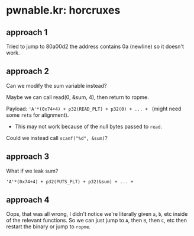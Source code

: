 # pwnable.kr: horcruxes

## approach 1
Tried to jump to 80a00d2 the address contains 0a (newline) so it doesn't work.

## approach 2
Can we modify the sum variable instead?

Maybe we can call read(0, &sum, 4), then return to ropme.

Payload: `'A'*(0x74+4) + p32(READ_PLT) + p32(0) + ... + ` (might need some `ret`s for alignment).

- This may not work because of the null bytes passed to `read`.

Could we instead call `scanf("%d", &sum)`?

## approach 3

What if we leak sum?

`'A'*(0x74+4) + p32(PUTS_PLT) + p32(&sum) + ... + `

## approach 4

Oops, that was all wrong, I didn't notice we're literally given `a`, `b`, etc inside of the relevant functions. So we can just jump to `A`, then `B`, then `C`, etc then restart the binary or jump to `ropme`.
